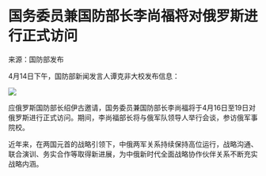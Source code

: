 # 国务委员兼国防部长李尚福将对俄罗斯进行正式访问

来源：国防部发布

4月14日下午，国防部新闻发言人谭克非大校发布信息：

![](https://inews.gtimg.com/om_bt/OjNmpggC14KAlIP67ckr_ukzFG8DBPk_vOD0hh68Pr7O8AA/1000)

应俄罗斯国防部长绍伊古邀请，国务委员兼国防部长李尚福将于4月16日至19日对俄罗斯进行正式访问。期间，李尚福部长将与俄军队领导人举行会谈，参访俄军事院校。

近年来，在两国元首的战略引领下，中俄两军关系持续保持高位运行，战略沟通、联合演训、务实合作等取得新进展，为中俄新时代全面战略协作伙伴关系不断充实战略内涵。


